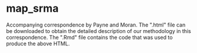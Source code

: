 # map_srma
Accompanying correspondence by Payne and Moran.
The ".html" file can be downloaded to obtain the detailed description of our methodology in this correspondence.
The ".Rmd" file contains the code that was used to produce the above HTML.

